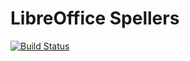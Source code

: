# LibreOffice Spellers

[![Build Status](https://dev.azure.com/divvun/libreoffice/_apis/build/status/divvun.ci-libreoffice-spellers?branchName=master)](https://dev.azure.com/divvun/libreoffice/_build/latest?definitionId=1&branchName=master)
